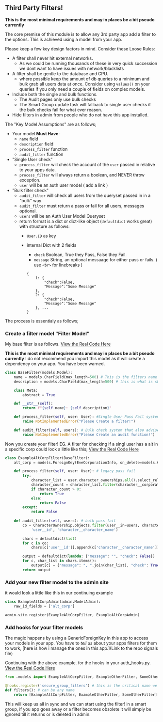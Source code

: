 ## Third Party Filters!
**This is the most minimal requirements and may in places be a bit pseudo currently**

The core premise of this module is to allow any 3rd party app add a filter to the options. This is achieved using a model from your app.

Please keep a few key design factors in mind. Consider these Loose Rules:
 - A filter shall never hit external networks.
   - As we could be running thousands of these in very quick succession we dont want to have issues with network/blacklists
 - A filter shall be gentle to the database and CPU.
   - where possible keep the amount of db queries to a minimum and bulk grab all users data at once. Consider using `values()` on your queries if you only need a couple of fields on complex models.
 - Include both the single and bulk functions. 
   - The Audit pages only use bulk checks
   - The Smart Group update task will fallback to single user checks if the bulk checks fail for what ever reason.
 - Hide filters in admin from people who do not have this app installed.

The "Key Model Assumptions" are as follows;
 - Your model **Must Have**:
   - `name` field
   - `description` field
   - `process_filter` function
   - `audit_filter` function
 - "Single User check"
   - `process_filter` will check the account of the `user` passed in relative to your apps data.
   - `process_filter` will always return a boolean, and NEVER throw exception.
   - `user` will be an auth user model ( add a link )
 - "Bulk filter check"
   - `audit_filter` will check all users from the queryset passed in in a "bulk" way
   - `audit_filter` must return a pass or fail for all users, messages optional.
   - `users` will be an Auth User Model Queryset
   - return format is a dict or dict-like object (`defaultdict` works great) with structure as follows:
      - `User.ID` as key
      - internal Dict with 2 fields
          - `check` Boolean, True they Pass, False they Fail.
          - `message` String, an optional messaage for either pass or fails. ( use `<br>` for linebreaks )

        ``` 
        {
            1: {
                "check":False, 
                "Message":"Some Message"
            },
            2: {
                "check":False, 
                "Message":"Some Message"
            }, ...
        } 
        ```


The process is essentialy as follows;
### Create a filter model "Filter Model"
My base filter is as follows. [View the Real Code Here](https://github.com/pvyParts/allianceauth-secure-groups/blob/main/securegroups/models.py#L49)

**This is the most minimal requirements and may in places be a bit pseudo currently**
I do not recommend you import this model as it will create a dependency on your app. You have been warned.

```python
class BaseFilter(models.Model):
    name = models.CharField(max_length=500) # This is the filters name shown to the admin
    description = models.CharField(max_length=500) # this is what is shown to the user

    class Meta:
        abstract = True

    def __str__(self):
        return f"{self.name}: {self.description}"

    def process_filter(self, user: User): #Single User Pass Fail system 
        raise NotImplementedError("Please Create a filter!")

    def audit_filter(self, users): # Bulk check system that also advises the user with simple messages
        raise NotImplementedError("Please Create an audit function!")
```

Now you create your filter! EG. A filter for checking if a singl user has a alt in a specific corp could look a little like this; [View the Real Code Here](https://github.com/pvyParts/allianceauth-secure-groups/blob/main/securegroups/models.py#L64)

```python
class ExampleAltCorpFilter(BaseFilter):
    alt_corp = models.ForeignKey(EveCorporationInfo, on_delete=models.CASCADE)

    def process_filter(self, user: User): # legacy pass fail
        try:
            character_list = user.character_ownerships.all().select_related('character')
            character_count = character_list.filter(character__corporation_id=self.alt_corp.altcorp_id).count()
            if character_count > 0:
                return True
            else:
                return False
        except:
            return False
    
    def audit_filter(self, users): # bulk pass fail
        co = CharacterOwnership.objects.filter(user__in=users, character__corporation_id=self.alt_corp.corporation_id).values(
            'user__id', 'character__character_name')

        chars = defaultdict(list)
        for c in co:
            chars[c['user__id']].append(c['character__character_name'])

        output = defaultdict(lambda: {"message": "", "check": False})
        for c, char_list in chars.items():
            output[c] = {"message": ", ".join(char_list), "check": True}
        return output
```

### Add your new filter model to the admin site
it would look a little like this in our continuing example

```python
class ExampleAltCorpAdmin(admin.ModelAdmin):
    raw_id_fields = ['alt_corp']

admin.site.register(ExampleAltCorpFilter, ExampleAltCorpAdmin)
```

### Add hooks for your filter models
The magic happens by using a GenericForeignKey in this app to access your models in your app. You have to *tell us* about your apps filters for them to work, [here is how i manage the ones in this app.](Link to the repo signals file)

Continuing with the above example. for the hooks in your auth_hooks.py. [View the Real Code Here](https://github.com/pvyParts/allianceauth-secure-groups/blob/main/securegroups/auth_hooks.py#L35)

```python
from .models import ExampleAltCorpFilter, ExampleOtherFilter, SomeOtherFilter

@hooks.register('secure_group_filters') # this is the critical name we are searching for.
def filters(): # can be any name
    return [ExampleAltCorpFilter, ExampleOtherFilter, SomeOtherFilter] # pass in the model classes as an array.

```

This will keep us all in sync and we can start using the filter! in a smart group, if you app goes away or a filter becomes obsolete it will simply be ignored till it returns or is deleted in admin.
